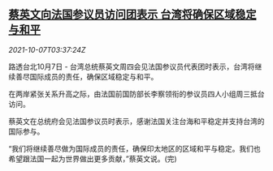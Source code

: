 <!--1633579262000-->
[蔡英文向法国参议员访问团表示 台湾将确保区域稳定与和平](https://cn.reuters.com/article/taiwan-france-1007-thur-idCNKBS2GX07U)
------

<div><i>2021-10-07T03:37:24Z</i></div><p>路透台北10月7日 - 台湾总统蔡英文周四会见法国参议员代表团时表示，台湾将继续善尽国际成员的责任，确保区域稳定与和平。</p><p>在两岸紧张关系升高之际，由法国前国防部长李察领衔的参议员四人小组周三抵台访问。</p><p>蔡英文在总统府会见法国参议员时表示，感谢法国关注台海和平稳定并支持台湾的国际参与。</p><p>“我们将继续善尽做为国际成员的责任，确保印太地区的区域和平与稳定。我们也希望跟法国一起为世界做出更多贡献，”蔡英文说。(完)</p>
